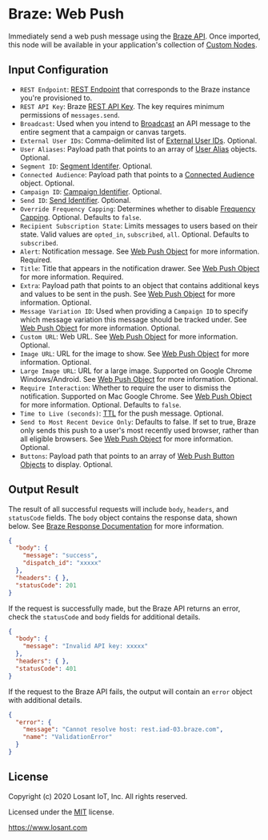 # Braze: Web Push

Immediately send a web push message using the [Braze API](https://www.braze.com/docs/api/endpoints/messaging/send_messages/post_send_messages/). Once imported, this node will be available in your application's collection of [Custom Nodes](https://docs.losant.com/workflows/custom-nodes/overview/).

## Input Configuration

* `REST Endpoint`: [REST Endpoint](https://www.braze.com/docs/api/basics/#endpoints) that corresponds to the Braze instance you're provisioned to.
* `REST API Key`: Braze [REST API Key](https://www.braze.com/docs/api/basics/#app-group-rest-api-keys). The key requires minimum permissions of `messages.send`.
* `Broadcast`: Used when you intend to [Broadcast](https://www.braze.com/docs/api/parameters#broadcast) an API message to the entire segment that a campaign or canvas targets.
* `External User IDs`: Comma-delimited list of [External User IDs](https://www.braze.com/docs/api/parameters#external-user-id). Optional.
* `User Aliases`: Payload path that points to an array of [User Alias](https://www.braze.com/docs/api/objects_filters/user_alias_object/) objects. Optional.
* `Segment ID`: [Segment Identifer](https://www.braze.com/docs/api/parameters#segment-identifier). Optional.
* `Connected Audience`: Payload path that points to a [Connected Audience](https://www.braze.com/docs/api/objects_filters/connected_audience/) object. Optional.
* `Campaign ID`: [Campaign Identifier](https://www.braze.com/docs/api/parameters#campaign-identifier). Optional.
* `Send ID`: [Send Identifier](https://www.braze.com/docs/api/parameters#send-identifier). Optional.
* `Override Frequency Capping`: Determines whether to disable [Frequency Capping](https://www.braze.com/docs/user_guide/engagement_tools/campaigns/testing_and_more/rate-limiting/#frequency-capping). Optional. Defaults to `false`.
* `Recipient Subscription State`: Limits messages to users based on their state. Valid values are `opted_in`, `subscribed`, `all`. Optional. Defaults to `subscribed`.
* `Alert`: Notification message. See [Web Push Object](https://www.braze.com/docs/api/objects_filters/web_objects/#web-push-object) for more information. Required.
* `Title`: Title that appears in the notification drawer. See [Web Push Object](https://www.braze.com/docs/api/objects_filters/web_objects/#web-push-object) for more information. Required.
* `Extra`: Payload path that points to an object that contains additional keys and values to be sent in the push. See [Web Push Object](https://www.braze.com/docs/api/objects_filters/web_objects/#web-push-object) for more information. Optional.
* `Message Variation ID`: Used when providing a `Campaign ID` to specify which message variation this message should be tracked under. See [Web Push Object](https://www.braze.com/docs/api/objects_filters/web_objects/#web-push-object) for more information. Optional.
* `Custom URL`: Web URL. See [Web Push Object](https://www.braze.com/docs/api/objects_filters/web_objects/#web-push-object) for more information. Optional.
* `Image URL`: URL for the image to show. See [Web Push Object](https://www.braze.com/docs/api/objects_filters/web_objects/#web-push-object) for more information. Optional.
* `Large Image URL`: URL for a large image. Supported on Google Chrome Windows/Android. See [Web Push Object](https://www.braze.com/docs/api/objects_filters/web_objects/#web-push-object) for more information. Optional.
* `Require Interaction`: Whether to require the user to dismiss the notification. Supported on Mac Google Chrome. See [Web Push Object](https://www.braze.com/docs/api/objects_filters/web_objects/#web-push-object) for more information. Optional. Defaults to `false`.
* `Time to Live (seconds)`: [TTL](https://www.braze.com/docs/user_guide/administrative/app_settings/manage_app_group/push_ttl_settings/#push-time-to-live-settings) for the push message. Optional.
* `Send to Most Recent Device Only`: Defaults to false. If set to true, Braze only sends this push to a user's most recently used browser, rather than all eligible browsers. See [Web Push Object](https://www.braze.com/docs/api/objects_filters/web_objects/#web-push-object) for more information. Optional.
* `Buttons`: Payload path that points to an array of [Web Push Button Objects](https://www.braze.com/docs/api/objects_filters/web_objects/#web-push-object) to display. Optional.



## Output Result

The result of all successful requests will include `body`, `headers`, and `statusCode` fields. The `body` object contains the response data, shown below. See [Braze Response Documentation](https://www.braze.com/docs/api/endpoints/messaging/send_messages/post_send_messages/#response-details) for more information.

```json
{
  "body": {
    "message": "success",
    "dispatch_id": "xxxxx"
  },
  "headers": { },
  "statusCode": 201
}
```

If the request is successfully made, but the Braze API returns an error, check the `statusCode` and `body` fields for additional details.

```json
{
  "body": {
    "message": "Invalid API key: xxxxx"
  },
  "headers": { },
  "statusCode": 401
}
```

If the request to the Braze API fails, the output will contain an `error` object with additional details.

```json
{
  "error": {
    "message": "Cannot resolve host: rest.iad-03.braze.com",
    "name": "ValidationError"
  }
}
```

## License

Copyright (c) 2020 Losant IoT, Inc. All rights reserved.

Licensed under the [MIT](https://github.com/Losant/losant-templates/blob/master/LICENSE.txt) license.

https://www.losant.com
